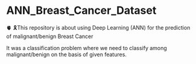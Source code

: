 # ANN_Breast_Cancer_Dataset
🫀 🎗️This repository is about using Deep Learning (ANN) for the prediction of malignant/benign Breast Cancer 

It was a classification problem where we need to classify among malignant/benign on the basis of given features.
